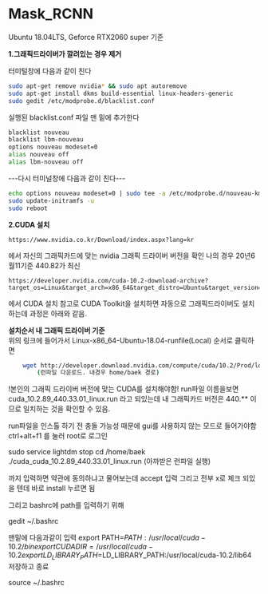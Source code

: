 # Mask_RCNN
Ubuntu 18.04LTS, Geforce RTX2060 super 기준

**1.그래픽드라이버가 깔려있는 경우 제거**

터미털창에 다음과 같이 친다
```bash
sudo apt-get remove nvidia* && sudo apt autoremove
sudo apt-get install dkms build-essential linux-headers-generic
sudo gedit /etc/modprobe.d/blacklist.conf
```

실행된 blacklist.conf 파일 맨 밑에 추가한다
```bash
blacklist nouveau
blacklist lbm-nouveau
options nouveau modeset=0
alias nouveau off
alias lbm-nouveau off
```

---다시 터미널창에 다음과 같이 친다---
```bash
echo options nouveau modeset=0 | sudo tee -a /etc/modprobe.d/nouveau-kms.conf
sudo update-initramfs -u
sudo reboot
```

**2.CUDA 설치**

    https://www.nvidia.co.kr/Download/index.aspx?lang=kr    
에서 자신의 그래픽카드에 맞는 nvidia 그래픽 드라이버 버전을 확인
나의 경우 20년6월11기준 440.82가 최신
 
  
    https://developer.nvidia.com/cuda-10.2-download-archive?target_os=Linux&target_arch=x86_64&target_distro=Ubuntu&target_version=1804&target_type=runfilelocal 
에서 CUDA 설치
참고로 CUDA Toolkit을 설치하면 자동으로 그래픽드라이버도 설치하는데 과정은 아래와 같음.    


**설치순서 내 그래픽 드라이버 기준**     
 위의 링크에 들어가서 Linux-x86_64-Ubuntu-18.04-runfile(Local) 순서로 클릭하면     
```bash
    wget http://developer.download.nvidia.com/compute/cuda/10.2/Prod/local_installers/cuda_10.2.89_440.33.01_linux.run 
        (런파일 다운로드. 내경우 home/baek 경로)
```
  !본인의 그래픽 드라이버 버전에 맞는 CUDA를 설치해야함! 
  run파일 이름을보면 cuda_10.2.89_440.33.01_linux.run 라고 되있는데 내 그래픽카드 버전은 440.** 이므로 일치하는 것을 확인할 수 있음.

  run파일을 인스톨 하기 전 충돌 가능성 때문에 gui를 사용하지 않는 모드로 들어가야함
   ctrl+alt+f1 
   를 눌러 root로 로그인
   
 
   sudo service lightdm stop
   cd /home/baek
   ./cuda_cuda_10.2.89_440.33.01_linux.run      (아까받은 런파일 실행)
 
 
 
 까지 입력하면 약관에 동의하냐고 물어보는데  accept 입력
 그리고 전부 x로 체크 되있을 텐데 바로 install 누르면 됨
 
 그리고 bashrc에 path를 입력하기 위해
 
 
 gedit ~/.bashrc  
 
 맨밑에 다음과같이 입력
 export PATH=$PATH:/usr/local/cuda-10.2/bin
 export CUDADIR=/usr/local/cuda-10.2
 export LD_LIBRARY_PATH=$LD_LIBRARY_PATH:/usr/local/cuda-10.2/lib64
 저장하고 종료
 
 source ~/.bashrc 
 
 

 
 
